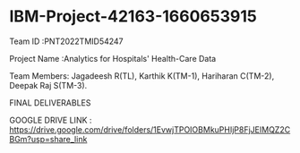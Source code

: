 # IBM-Project-42163-1660653915

Team ID :PNT2022TMID54247

Project Name :Analytics for Hospitals' Health-Care Data

Team Members: Jagadeesh R(TL), Karthik K(TM-1), Hariharan C(TM-2), Deepak Raj S(TM-3).

FINAL DELIVERABLES

GOOGLE DRIVE LINK : https://drive.google.com/drive/folders/1EvwjTPOIOBMkuPHIjP8FjJEIMQZ2CBGm?usp=share_link
